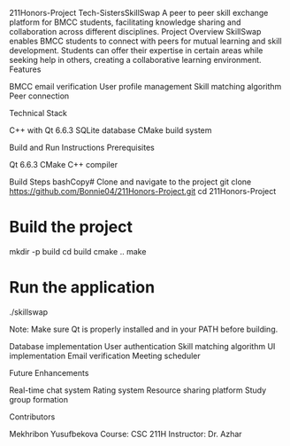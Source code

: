 211Honors-Project
Tech-SistersSkillSwap
A peer to peer skill exchange platform for BMCC students, facilitating knowledge sharing and collaboration across different disciplines.
Project Overview
SkillSwap enables BMCC students to connect with peers for mutual learning and skill development. Students can offer their expertise in certain areas while seeking help in others, creating a collaborative learning environment.
Features

BMCC email verification
User profile management
Skill matching algorithm
Peer connection

Technical Stack

C++ with Qt 6.6.3
SQLite database
CMake build system

Build and Run Instructions
Prerequisites

Qt 6.6.3
CMake
C++ compiler

Build Steps
bashCopy# Clone and navigate to the project
git clone https://github.com/Bonnie04/211Honors-Project.git
cd 211Honors-Project

# Build the project
mkdir -p build
cd build
cmake ..
make

# Run the application
./skillswap

Note: Make sure Qt is properly installed and in your PATH before building.

Database implementation
User authentication
Skill matching algorithm
UI implementation
Email verification
Meeting scheduler

Future Enhancements

Real-time chat system
Rating system
Resource sharing platform
Study group formation

Contributors

Mekhribon Yusufbekova
Course: CSC 211H
Instructor: Dr. Azhar

